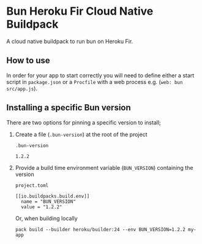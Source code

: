 # Bun Heroku Fir Cloud Native Buildpack

A cloud native buildpack to run bun on Heroku Fir.

## How to use

In order for your app to start correctly you will need to define either a start
script in `package.json` or a `Procfile` with a web process
e.g. (`web: bun src/app.js`).

## Installing a specific Bun version

There are two options for pinning a specific version to install;
1. Create a file (`.bun-version`) at the root of the project

    `.bun-version`
    ```
    1.2.2
    ```

2. Provide a build time environment variable (`BUN_VERSION`) containing the version

    `project.toml`
    ```
    [[io.buildpacks.build.env]]
      name = "BUN_VERSION"
      value = "1.2.2"
    ```

    Or, when building locally

    ```
    pack build --builder heroku/builder:24 --env BUN_VERSION=1.2.2 my-app
    ```
